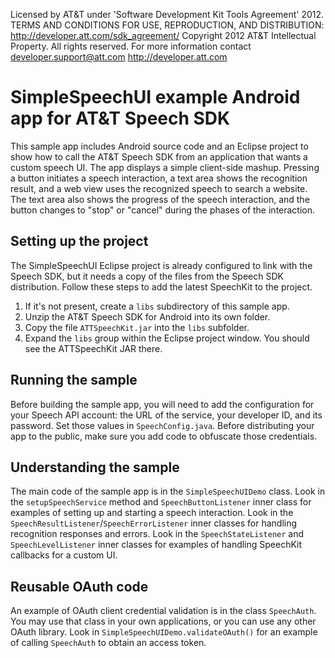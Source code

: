 Licensed by AT&T under 'Software Development Kit Tools Agreement' 2012.
TERMS AND CONDITIONS FOR USE, REPRODUCTION, AND DISTRIBUTION: http://developer.att.com/sdk_agreement/
Copyright 2012 AT&T Intellectual Property. All rights reserved. 
For more information contact developer.support@att.com http://developer.att.com

# SimpleSpeechUI example Android app for AT&T Speech SDK

This sample app includes Android source code and an Eclipse project to show how to call the AT&T Speech SDK from an application that wants a custom speech UI.  The app displays a simple client-side mashup.  Pressing a button initiates a speech interaction, a text area shows the recognition result, and a web view uses the recognized speech to search a website.  The text area also shows the progress of the speech interaction, and the button changes to "stop" or "cancel" during the phases of the interaction.

## Setting up the project

The SimpleSpeechUI Eclipse project is already configured to link with the Speech SDK, but it needs a copy of the files from the Speech SDK distribution.  Follow these steps to add the latest SpeechKit to the project.

1. If it's not present, create a `libs` subdirectory of this sample app.
2. Unzip the AT&T Speech SDK for Android into its own folder.
2. Copy the file `ATTSpeechKit.jar` into the `libs` subfolder.
4. Expand the `libs` group within the Eclipse project window.  You should see the ATTSpeechKit JAR there.

## Running the sample

Before building the sample app, you will need to add the configuration for your Speech API account: the URL of the service, your developer ID, and its password.  Set those values in `SpeechConfig.java`.  Before distributing your app to the public, make sure you add code to obfuscate those credentials.

## Understanding the sample

The main code of the sample app is in the `SimpleSpeechUIDemo` class.  Look in the `setupSpeechService` method and `SpeechButtonListener` inner class for examples of setting up and starting a speech interaction.  Look in the `SpeechResultListener`/`SpeechErrorListener` inner classes for handling recognition responses and errors.  Look in the `SpeechStateListener` and `SpeechLevelListener` inner classes for examples of handling SpeechKit callbacks for a custom UI.

## Reusable OAuth code

An example of OAuth client credential validation is in the class `SpeechAuth`.  You may use that class in your own applications, or you can use any other OAuth library. Look in `SimpleSpeechUIDemo.validateOAuth()` for an example of calling `SpeechAuth` to obtain an access token. 
